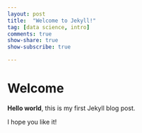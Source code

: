 ```yaml
---
layout: post
title:  "Welcome to Jekyll!"
tag: [data science, intro]
comments: true
show-share: true
show-subscribe: true

---
```


# Welcome

**Hello world**, this is my first Jekyll blog post.

I hope you like it!
